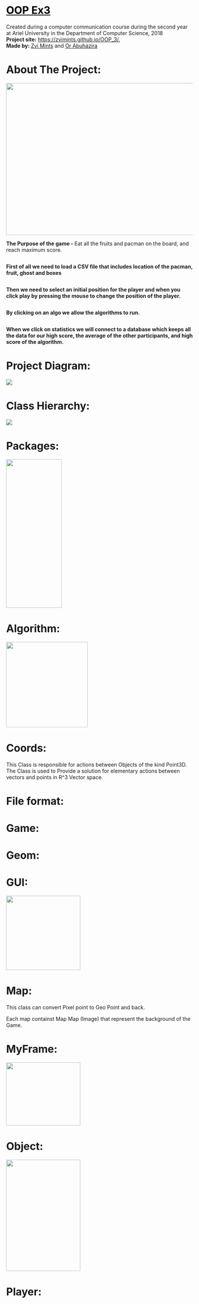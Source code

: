 <h1><span style="text-decoration: underline;"><span style="color: #000000; text-decoration: underline;">OOP Ex3</span></span></h1>
<p>Created during a computer communication course during the second year at Ariel University in the Department of Computer Science, 2018 <br /> <strong>Project site:</strong>&nbsp;<a href="https://zvimints.github.io/OOP_3/.">https://zvimints.github.io/OOP_3/.</a><br /> <strong>Made by: </strong><a href="https://github.com/ZviMints">Zvi Mints</a> and <a href="https://github.com/orabu103">Or Abuhazira</a></p>
<h1>About The Project:</h1>

<tbody>
<tr>
<style="width: 290.667px;"><img src="./img/startGame.png" width="700px" height="410px"alt="" />
</tr>
</tbody>

<p><strong>The Purpose of the game - </strong>Eat all the fruits and pacman on the board, and reach maximum score.</strong></p>
<p><style="width: 290.667px;"><img src="./img/Load.png" alt="" /></p>
<p><strong> First of all we need to load a CSV file that includes location of the pacman, fruit, ghost and boxes</strong></p>
<p><style="width: 290.667px;"><img src="./img/Start.png" alt="" /></p>
<p><strong> Then we need to select an initial position for the player and when you click play by pressing the mouse to change the position of the player.</strong></p>
<p><style="width: 290.667px;"><img src="./img/Algo.png" alt="" /></p>
<p><strong> By clicking on an algo we allow the algorithms to run.</strong></p>
<p><style="width: 290.667px;"><img src="./img/Stat.png" alt="" /></p>
<p><strong>When we click on statistics we will connect to a database which keeps all the data for our high score, the average of the other participants, and high score of the algorithm. </strong></p>






<h1>Project Diagram:</h1>
<p><img src="./ClassDiagram.jpg" /></p>
<h1>Class Hierarchy:</h1>
<p><img src="./img/tree.png" /></p>
<h1>Packages:</h1>
<p><img src="./img/allPack.png" width="150px" height="400x" alt="" /></p>
<h1>Algorithm:</h1>
<p><img src="./img/algoPack.png" width="220px" height="230x" alt="" /></p>
<h1>Coords:</h1>
<p>This Class is responsible for actions between Objects of the kind Point3D. The Class is used to Provide a solution for elementary actions between vectors and points in R^3 Vector space.</p>
<h1>File format:</h1>
<p> </p>
<h1>Game:</h1>
<p> </p>
<h1>Geom:</h1>
<p> </p>
<h1>GUI:</h1>
<p><img src="./img/guiPack.png" width="200px" height="200x" alt="" /></p>
<h1>Map:</h1>
<p>This class can convert Pixel point to Geo Point and back.</p>
<p>Each map containst Map Map (Image) that represent the background of the Game.</p>
<h1>MyFrame:</h1>
<p><img src="./img/myframePack.png" width="200px" height="170x" alt="" /></p>
<h1>Object:</h1>
<p><img src="./img/objectPack.png" width="200px" height="300x" alt="" /></p>
<h1>Player:</h1>
<p> </p>
